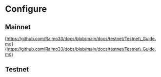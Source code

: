 # Configure

## Mainnet&#x20;

[https://github.com/Raimo33/docs/blob/main/docs/testnet/Testnet\_Guide.md](https://github.com/Raimo33/docs/blob/main/docs/testnet/Testnet\_Guide.md)

## Testnet&#x20;
